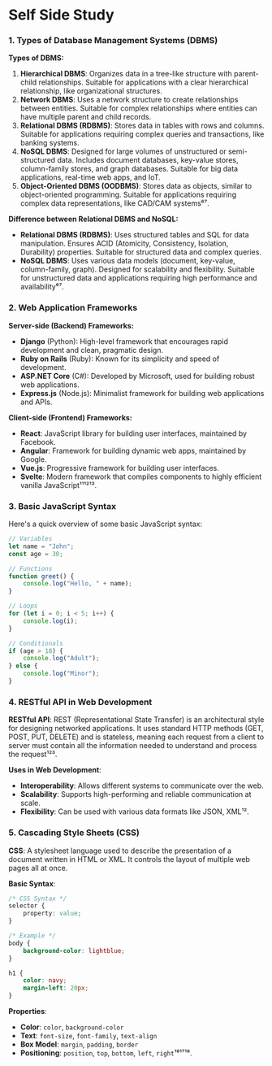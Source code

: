 # Self Side Study

### 1. Types of Database Management Systems (DBMS)

**Types of DBMS:**
1. **Hierarchical DBMS**: Organizes data in a tree-like structure with parent-child relationships. Suitable for applications with a clear hierarchical relationship, like organizational structures.
2. **Network DBMS**: Uses a network structure to create relationships between entities. Suitable for complex relationships where entities can have multiple parent and child records.
3. **Relational DBMS (RDBMS)**: Stores data in tables with rows and columns. Suitable for applications requiring complex queries and transactions, like banking systems.
4. **NoSQL DBMS**: Designed for large volumes of unstructured or semi-structured data. Includes document databases, key-value stores, column-family stores, and graph databases. Suitable for big data applications, real-time web apps, and IoT.
5. **Object-Oriented DBMS (OODBMS)**: Stores data as objects, similar to object-oriented programming. Suitable for applications requiring complex data representations, like CAD/CAM systems⁶⁷.

**Difference between Relational DBMS and NoSQL:**
- **Relational DBMS (RDBMS)**: Uses structured tables and SQL for data manipulation. Ensures ACID (Atomicity, Consistency, Isolation, Durability) properties. Suitable for structured data and complex queries.
- **NoSQL DBMS**: Uses various data models (document, key-value, column-family, graph). Designed for scalability and flexibility. Suitable for unstructured data and applications requiring high performance and availability⁶⁷.

### 2. Web Application Frameworks

**Server-side (Backend) Frameworks:**
- **Django** (Python): High-level framework that encourages rapid development and clean, pragmatic design.
- **Ruby on Rails** (Ruby): Known for its simplicity and speed of development.
- **ASP.NET Core** (C#): Developed by Microsoft, used for building robust web applications.
- **Express.js** (Node.js): Minimalist framework for building web applications and APIs.

**Client-side (Frontend) Frameworks:**
- **React**: JavaScript library for building user interfaces, maintained by Facebook.
- **Angular**: Framework for building dynamic web apps, maintained by Google.
- **Vue.js**: Progressive framework for building user interfaces.
- **Svelte**: Modern framework that compiles components to highly efficient vanilla JavaScript¹¹¹²¹³.

### 3. Basic JavaScript Syntax

Here's a quick overview of some basic JavaScript syntax:

```javascript
// Variables
let name = "John";
const age = 30;

// Functions
function greet() {
    console.log("Hello, " + name);
}

// Loops
for (let i = 0; i < 5; i++) {
    console.log(i);
}

// Conditionals
if (age > 18) {
    console.log("Adult");
} else {
    console.log("Minor");
}
```

### 4. RESTful API in Web Development

**RESTful API**: REST (Representational State Transfer) is an architectural style for designing networked applications. It uses standard HTTP methods (GET, POST, PUT, DELETE) and is stateless, meaning each request from a client to server must contain all the information needed to understand and process the request¹²³.

**Uses in Web Development**:
- **Interoperability**: Allows different systems to communicate over the web.
- **Scalability**: Supports high-performing and reliable communication at scale.
- **Flexibility**: Can be used with various data formats like JSON, XML¹².

### 5. Cascading Style Sheets (CSS)

**CSS**: A stylesheet language used to describe the presentation of a document written in HTML or XML. It controls the layout of multiple web pages all at once.

**Basic Syntax**:
```css
/* CSS Syntax */
selector {
    property: value;
}

/* Example */
body {
    background-color: lightblue;
}

h1 {
    color: navy;
    margin-left: 20px;
}
```

**Properties**:
- **Color**: `color`, `background-color`
- **Text**: `font-size`, `font-family`, `text-align`
- **Box Model**: `margin`, `padding`, `border`
- **Positioning**: `position`, `top`, `bottom`, `left`, `right`¹⁶¹⁷¹⁸.


